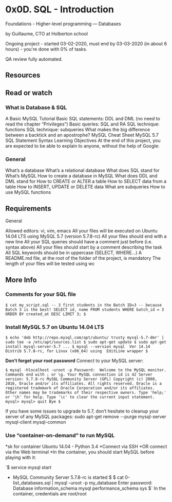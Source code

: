 # 0x0D. SQL - Introduction

 Foundations - Higher-level programming ― Databases

 by Guillaume, CTO at Holberton school

 Ongoing project - started 03-02-2020, must end by 03-03-2020 (in about 6 hours) - you're done with 0% of tasks.

 QA review fully automated.

## Resources

## Read or watch

### What is Database & SQL

A Basic MySQL Tutorial
Basic SQL statements: DDL and DML (no need to read the chapter “Privileges”)
Basic queries: SQL and RA
SQL technique: functions
SQL technique: subqueries
What makes the big difference between a backtick and an apostrophe?
MySQL Cheat Sheet
MySQL 5.7 SQL Statement Syntax
Learning Objectives
At the end of this project, you are expected to be able to explain to anyone, without the help of Google:

### General

What’s a database
What’s a relational database
What does SQL stand for
What’s MySQL
How to create a database in MySQL
What does DDL and DML stand for
How to CREATE or ALTER a table
How to SELECT data from a table
How to INSERT, UPDATE or DELETE data
What are subqueries
How to use MySQL functions

## Requirements

General

Allowed editors: vi, vim, emacs
All your files will be executed on Ubuntu 14.04 LTS using MySQL 5.7 (version 5.7.8-rc)
All your files should end with a new line
All your SQL queries should have a comment just before (i.e. syntax above)
All your files should start by a comment describing the task
All SQL keywords should be in uppercase (SELECT, WHERE…)
A README.md file, at the root of the folder of the project, is mandatory
The length of your files will be tested using wc

## More Info

### Comments for your SQL file

`$ cat my_script.sql
-- 3 first students in the Batch ID=3
-- because Batch 3 is the best!
SELECT id, name FROM students WHERE batch_id = 3 ORDER BY created_at DESC LIMIT 3;
$`

### Install MySQL 5.7 on Ubuntu 14.04 LTS

`$ echo 'deb http://repo.mysql.com/apt/ubuntu/ trusty mysql-5.7-dmr' | sudo tee -a /etc/apt/sources.list
$ sudo apt-get update
$ sudo apt-get install mysql-server-5.7
...
$ mysql --version
mysql  Ver 14.14 Distrib 5.7.8-rc, for Linux (x86_64) using  EditLine wrapper
$`

**Don’t forget your root password**
Connect to your MySQL server:

`$ mysql -hlocalhost -uroot -p
Password: 
Welcome to the MySQL monitor.  Commands end with ; or \g.
Your MySQL connection id is 42
Server version: 5.7.8-rc MySQL Community Server (GPL)
Copyright (c) 2000, 2016, Oracle and/or its affiliates. All rights reserved.
Oracle is a registered trademark of Oracle Corporation and/or its
affiliates. Other names may be trademarks of their respective
owners.
Type 'help;' or '\h' for help. Type '\c' to clear the current input statement.
mysql>
mysql> quit
Bye
$`

If you have some issues to upgrade to 5.7, don’t hesitate to cleanup your server of any MySQL packages: sudo apt-get remove --purge mysql-server mysql-client mysql-common

### Use “container-on-demand” to run MySQL

*sk for container Ubuntu 14.04 - Python 3.4
*Connect via SSH
*OR connect via the Web terminal
*In the container, you should start MySQL before playing with it:

`$ service mysql start
 * MySQL Community Server 5.7.8-rc is started
$
$ cat 0-list_databases.sql | mysql -uroot -p my_database
Enter password: 
Database
information_schema
mysql
performance_schema
sys
$`
In the container, credentials are root/root
